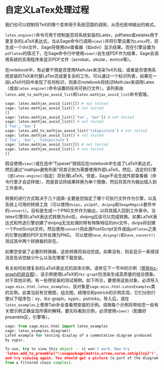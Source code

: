 # 自定义LaTex处理过程

我们也可以控制将TeX的哪个变体用于系统范围的调用，从而也影响输出的格式。

`latex.engine()`命令可用于控制是否将系统安装的Latex，pdflatex或xelatex用于更复杂的LaTeX表达式。当从Sage命令行调用`view()`并将引擎设置为`Latex`时，将生成一个dvi文件，Sage将使用dvi查看器（如xdvi）显示结果。而在引擎设置为`pdflatex`的情况下，在Sage命令行中使用`view()`会生成PDF作为结果，Sage会调用系统的实用程序来显示PDF文件（acrobat，okular，evince等）。

在notebook中，有必要干预是否使用MathJax来渲染TeX片段，或者是否使用系统安装的TeX来代替LaTex完成更复杂的工作。可以通过一个标识列表，如果在一段LaTeX代码中发现了任何标识，则表示notebook将绕过MathJax来调用Latex（或由`latex.engine()`命令设置的任何可执行文件）。该列表由`latex.add_to_mathjax_avoid_list`和`latex.mathjax_avoid_list`命令管理。
```py
sage: latex.mathjax_avoid_list([]) # not tested
sage: latex.mathjax_avoid_list() # not tested
[]
sage: latex.mathjax_avoid_list(['foo', 'bar']) # not tested
sage: latex.mathjax_avoid_list() # not tested
['foo', 'bar']
sage: latex.add_to_mathjax_avoid_list('tikzpicture') # not tested
sage: latex.mathjax_avoid_list() # not tested
['foo', 'bar', 'tikzpicture']
sage: latex.mathjax_avoid_list([]) # not tested
sage: latex.mathjax_avoid_list() # not tested
[]
```
假设使用`view()`或在选中“Typeset”按钮后在notebook中生成了LaTeX表达式，然后通过“mathjax避免列表”将其识别为需要使用外部LaTeX。然后，选定的引擎（由`latex.engine()`指定）将处理LaTeX。但是，Sage不会生成外部查看器（命令行里才会这样做），而是尝试将结果转换为单个图像，然后将其作为输出插入到工作表中。

转换的进行方式取决于几个因素-主要是您指定了哪个可执行文件作为引擎，以及系统上可用的转换工具（可以使用`dvips`，`ps2pdf`，`dvipng`和`ImageMagick`套件中的`convert`）。目标是生成一个PNG文件作为输出，以将其插入回到工作表中。当latex引擎将LaTeX表达式转换为dvi后，dvipng应该可以完成转换。如果LaTeX表达式和所选引擎创建了dvipng无法处理的带有特殊特征的dvi文件，dvips将创建一个PostScript文件。然后使用`convert`将此类PostScript文件或由`pdflatex`之类的引擎创建的PDF文件处理为PNG。 可以使用`have_dvipng()`和`have_convert()`测试其中两个转换器的存在。

如果您安装了必要的转换器，这些转换将自动完成。如果没有，则会显示一条错误消息告诉您缺少什么以及在哪里下载安装。

有关如何处理复杂的LaTeX表达式的具体示例，请参见下一节中的示例（[带有tkz-graph的组合图](05.5_An_Example.md)），该示例使用LaTeX的`tkz-graph`包渲染生成高质量的组合图象。对于其他示例，有一些预安装的测试用例。如下所示，要使用这些对象，必须导入`sage.misc.html.latex_examples`，该对象是`sage.misc.html.LatexExamples`类的实例。此类当前有交换图，组合图，结理论和pstrick的示例实现，它们分别行使以下程序包：xy，tkz-graph，xypic，pstricks。导入后，请在`latex_examples`上使用Tab补全查看预安装的示例。调用每个示例将带给您一些有关使示例正确呈现所需的解释。要实际看到示例，必须使用`view()`（配置好preamble区，引擎等）。
```py
sage: from sage.misc.html import latex_examples
sage: latex_examples.diagram()
LaTeX example for testing display of a commutative diagram produced
by xypic.

To use, try to view this object -- it won't work. Now try
'latex.add_to_preamble("\\usepackage[matrix,arrow,curve,cmtip]{xy}")',
and try viewing again. You should get a picture (a part of the diagram arising
from a filtered chain complex).
```